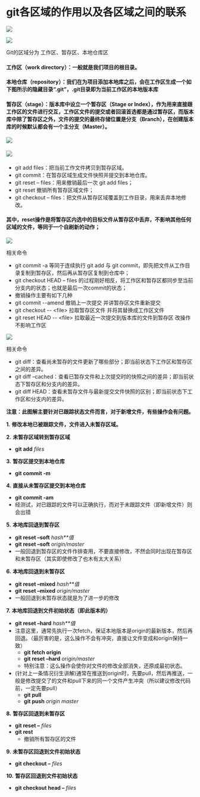 # git各区域的作用以及各区域之间的联系
![](vx_images/342072315255405.png)

![](vx_images/339992315273192.png)

Git的区域分为 工作区、暂存区、本地仓库区

#### 工作区（work directory）：一般就是我们项目的根目录。

#### 本地仓库（repository）：我们在为项目添加本地库之后，会在工作区生成一个如下图所示的隐藏目录“.git”，.git目录即为当前工作区的本地版本库

#### 暂存区（stage）：版本库中设立一个暂存区（Stage or Index），作为用来直接跟工作区的文件进行交互，工作区文件的提交或者回滚首选都是通过暂存区，而版本库中除了暂存区之外，文件的提交的最终存储位置是分支（Branch），在创建版本库的时候默认都会有一个主分支（Master）。

#### ![](vx_images/336902315246237.png)

#### ![](vx_images/333812315245628.png)

*   git add files：把当前工作文件拷贝到暂存区域。
*   git commit：在暂存区域生成文件快照并提交到本地仓库。
*   git reset – files：用来撤销最后一次 git add files；
*   git reset 撤销所有暂存区域文件；
*   git checkout – files：把文件从暂存区域覆盖到工作目录，用来丢弃本地修改。

#### 其中，reset操作是将暂存区内选中的目标文件从暂存区中丢弃，不影响其他任何区域的文件，等同于一个自刷新的动作；

![](vx_images/331722315252743.png)

相关命令

*   git commit -a 等同于连续执行 git add 与 git commit，即先把文件从工作目录复制到暂存区，然后再从暂存区复制到仓库中；
*   git checkout HEAD – files 的过程刚好相反，将工作区和暂存区都同步至当前分支内的状态；也就是最后一次commit的状态；
*   撤销操作主要有如下几种
*   git commit   \--amend        撤销上一次提交  并讲暂存区文件重新提交
*   git checkout \-- <file\> 拉取暂存区文件 并将其替换成工作区文件
*   git reset HEAD  \-- <file\> 拉取最近一次提交到版本库的文件到暂存区  改操作不影响工作区

![](vx_images/328632315243796.png)

相关命令

*   git diff：查看尚未暂存的文件更新了哪些部分；即当前状态下工作区和暂存区之间的差异。
*   git diff –cached：查看已暂存文件和上次提交时的快照之间的差异；即当前状态下暂存区和分支内的差异。
*   git diff HEAD：查看未暂存文件与最新提交文件快照的区别；即当前状态下工作区和分支内的差异。

**注意：此图解主要针对已跟踪状态文件而言，对于新增文件，有些操作会有问题。**

**1.** **修改本地已被跟踪文件，文件进入未暂存区域。**

**2.** **未暂存区域转到暂存区域**

*   **git add** *files*

**3.** **暂存区提交到本地仓库**

*   **git commit -m**

**4.** **直接从未暂存区提交到本地仓库**

*   **git commit -am**
*   经测试，对已跟踪的文件可以正确执行，而对于未跟踪文件（即新增文件）则会出错

**5.** **本地库回退到暂存区**

*   **git reset –soft** *hash**值*
*   **git reset –soft** *origin/master*
*   一般回退到暂存区的文件作排查用，不要直接修改，不然会同时出现在暂存区和未暂存区（其实即使修改了也木有太大关系）

**6.** **本地库回退到未暂存区**

*   **git reset –mixed** *hash**值*
*   **git reset –mixed** *origin/master*
*   一般回退到未暂存状态就是为了进一步的修改

**7.** **本地库回退到文件初始状态（即此版本的）**

*   **git reset –hard** *hash**值*
*   注意这里，通常先执行一次fetch，保证本地版本是origin的最新版本，然后再回退。（最厉害的是，这么操作不会有冲突，直接让文件变成和origin保持一致）
    *   **git fetch origin**
    *   **git reset –hard** *origin/master*
    *   特别注意：这么操作会使你对文件的修改全部消失，还原成最初状态。
*   (针对上一条情况衍生讲解)通常在推送到origin时，先要pull，然后再推送，一般是修改提交了的文件和pull下来的同一个文件产生冲突（所以建议修改代码前，一定先要pull）
    *   **git pull**
    *   **git push** *origin master*

**8.** **暂存区回退到未暂存区**

*   **git reset –** *files*
*   **git rest**
    *   撤销所有暂存区的文件

**9.** **未暂存区回退到文件初始状态**

*   **git checkout –** *files*

**10.** **暂存区回退到文件初始状态**

*   **git checkout head –** *files*